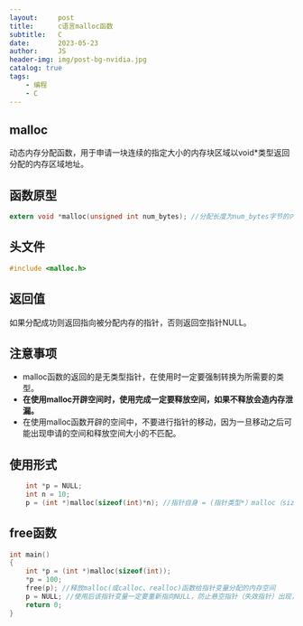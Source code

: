```yaml
---
layout:     post
title:      c语言malloc函数
subtitle:   C
date:       2023-05-23
author:     JS
header-img: img/post-bg-nvidia.jpg
catalog: true
tags:
    - 编程
    - C
---
```


## malloc

动态内存分配函数，用于申请一块连续的指定大小的内存块区域以void*类型返回分配的内存区域地址。

## 函数原型

```C
extern void *malloc(unsigned int num_bytes); //分配长度为num_bytes字节的内存块
```

## 头文件

```C
#include <malloc.h>
```

## 返回值

如果分配成功则返回指向被分配内存的指针，否则返回空指针NULL。

## 注意事项

* malloc函数的返回的是无类型指针，在使用时一定要强制转换为所需要的类型。
* **在使用malloc开辟空间时，使用完成一定要释放空间，如果不释放会造内存泄漏。**
* 在使用malloc函数开辟的空间中，不要进行指针的移动，因为一旦移动之后可能出现申请的空间和释放空间大小的不匹配。

## 使用形式

```C
	int *p = NULL;
	int n = 10;
	p = (int *)malloc(sizeof(int)*n); //指针自身 = (指针类型*）malloc（sizeof（指针类型）*数据数量）
```

## free函数

```C
int main()
{
	int *p = (int *)malloc(sizeof(int));
	*p = 100;
	free(p); //释放malloc(或calloc、realloc)函数给指针变量分配的内存空间
	p = NULL; //使用后该指针变量一定要重新指向NULL，防止悬空指针（失效指针）出现，有效规避错误操作。
	return 0;
}
```
